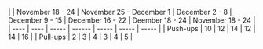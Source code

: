 | | November 18 - 24 |  November 25 - December 1 | December 2 - 8 | December 9 - 15 | December 16 - 22 | Deember 18 - 24 | November 18 - 24 |
| ---- | ---- | ----- | ------ | ----- | ----- | ----- |
| Push-ups | 10 | 12 | 14 | 12 | 14 | 16 |
| Pull-ups | 2 | 3 | 4 | 3 | 4 | 5 |